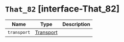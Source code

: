 # `That_82` [interface-That_82]

| Name | Type | Description |
| - | - | - |
| `transport` | [Transport](./Transport.md) | &nbsp; |
